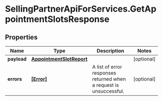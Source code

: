 # SellingPartnerApiForServices.GetAppointmentSlotsResponse

## Properties

Name | Type | Description | Notes
------------ | ------------- | ------------- | -------------
**payload** | [**AppointmentSlotReport**](AppointmentSlotReport.md) |  | [optional] 
**errors** | [**[Error]**](Error.md) | A list of error responses returned when a request is unsuccessful. | [optional] 


